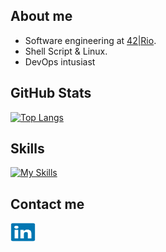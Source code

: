 ## About me 
* Software engineering at [42|Rio](https://42.rio/).
* Shell Script & Linux.
* DevOps intusiast 
    
## GitHub Stats
[![Top Langs](https://github-readme-stats.vercel.app/api/top-langs/?username=eduardosidney&layout=compact)](https://github.com/anuraghazra/github-readme-stats)

## Skills
[![My Skills](https://skillicons.dev/icons?i=linux,c,bash,powershell,vim,git,github)](https://skillicons.dev)
<br>

## Contact me
<div>
  <a href="https://www.linkedin.com/in/eduardo-sidney-238201209/" target="_blank"><img align="center" alt="Linkedin" height="30" width="40" src="https://raw.githubusercontent.com/devicons/devicon/master/icons/linkedin/linkedin-original.svg"></a>
</div>
